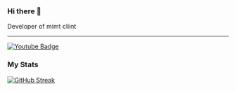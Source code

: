 ### Hi there 👋

Developer of mimt cliint

---

<div id="badges">
  <a href="https://www.youtube.com/channel/UC8JdXYNe9_fcWI4DBTAbRMw">
    <img src="https://img.shields.io/badge/YouTube-red?style=for-the-badge&logo=youtube&logoColor=white" alt="Youtube Badge"/>
  </a>
  <br />
  <img src="https://komarev.com/ghpvc/?username=Spinyfish&style=flat-square&color=blue" alt=""/>
</div>

### My Stats

[![GitHub Streak](http://github-readme-streak-stats.herokuapp.com?user=Spinyfish&theme=dark&background=000000)](https://git.io/streak-stats)
